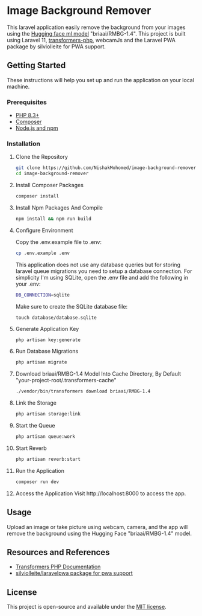 # Image Background Remover

This laravel application easily remove the background from your images using the [Hugging face ml model](https://huggingface.co/briaai/RMBG-1.4) "briaai/RMBG-1.4". This project is built using Laravel 11, [transformers-php](https://github.com/CodeWithKyrian/transformers-php), webcamJs and the Laravel PWA package by silviolleite for PWA support.

## Getting Started

These instructions will help you set up and run the application on your local machine.

### Prerequisites

-   [PHP 8.3+](https://www.php.net/)
-   [Composer](https://getcomposer.org/download/)
-   [Node.js and npm](https://nodejs.org/en)

### Installation

1.  Clone the Repository
    ```bash
    git clone https://github.com/NishakMohomed/image-background-remover.git
    cd image-background-remover
    ```
2.  Install Composer Packages
    ```bash
    composer install
    ```
3.  Install Npm Packages And Compile
    ```bash
    npm install && npm run build
    ```
4.  Configure Environment

    Copy the .env.example file to .env:

    ```bash
    cp .env.example .env
    ```

    This application does not use any database queries but for storing laravel queue migrations you need to setup a database connection. For simplicity I'm using SQLite, open the .env file and add the following in your .env:

    ```bash
    DB_CONNECTION=sqlite
    ```

    Make sure to create the SQLite database file:

    ```base
    touch database/database.sqlite
    ```

5.  Generate Application Key

    ```bash
    php artisan key:generate
    ```

6.  Run Database Migrations

    ```bash
    php artisan migrate
    ```

7.  Download briaai/RMBG-1.4 Model Into Cache Directory, By Default "your-project-root/.transformers-cache"
    ```bash
    ./vendor/bin/transformers download briaai/RMBG-1.4
    ```
8.  Link the Storage
    ```bash
    php artisan storage:link
    ```
9.  Start the Queue
    ```bash
    php artisan queue:work
    ```
10. Start Reverb

    ```bash
    php artisan reverb:start
    ```

11. Run the Application
    ```bash
    composer run dev
    ```
12. Access the Application
    Visit http://localhost:8000 to access the app.

## Usage

Upload an image or take picture using webcam, camera, and the app will remove the background using the Hugging Face "briaai/RMBG-1.4" model.

## Resources and References

-   [Transformers PHP Documentation](https://github.com/CodeWithKyrian/transformers-php)
-   [silviolleite/laravelpwa package for pwa support](https://github.com/silviolleite/laravel-pwa)

## License

This project is open-source and available under the [MIT license](https://opensource.org/licenses/MIT).
